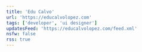 ```yaml
---
title: 'Edu Calvo'
url: 'https://educalvolopez.com'
tags: ['developer', 'ui designer']
updatesFeed: 'https://educalvolopez.com/feed.xml'
nsfw: false
rss: true
---
```

